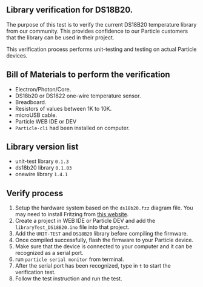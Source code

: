 
## Library verification for DS18B20.
The purpose of this test is to verify the current DS18B20 temperature library from our community. This provides confidence to our Particle customers that the library can be used in their project.

This verification process performs unit-testing and testing on actual Particle devices.

## Bill of Materials to perform the verification
* Electron/Photon/Core.
* DS18b20 or DS1822 one-wire temperature sensor.
* Breadboard.
* Resistors of values between 1K to 10K.
* microUSB cable.
* Particle WEB IDE or DEV
* `Particle-cli` had been installed on computer.

## Library version list
* unit-test library `0.1.3`
* ds18b20 library `0.1.03`
* onewire library `1.4.1`

## Verify process
  1. Setup the hardware system based on the `ds18b20.fzz` diagram file. You may need to install Fritzing from [this website](http://fritzing.org/download/).
  2. Create a project in WEB IDE or Particle DEV and add the `libraryTest_DS18B20.ino` file into that project.
  3. Add the `UNIT-TEST` and `DS18B20` library before compiling the firmware.
  4. Once compiled successfully, flash the firmware to your Particle device.
  5. Make sure that the device is connected to your computer and it can be recognized as a serial port.
  6. run `particle serial monitor` from terminal.
  7. After the serial port has been recognized, type in `t` to start the verification test.
  8. Follow the test instruction and run the test.
  
  
  
  




